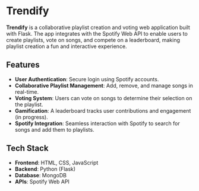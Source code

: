 # Trendify

**Trendify** is a collaborative playlist creation and voting web application built with Flask. The app integrates with the Spotify Web API to enable users to create playlists, vote on songs, and compete on a leaderboard, making playlist creation a fun and interactive experience.

## Features

- **User Authentication**: Secure login using Spotify accounts.
- **Collaborative Playlist Management**: Add, remove, and manage songs in real-time.
- **Voting System**: Users can vote on songs to determine their selection on the playlist.
- **Gamification**: A leaderboard tracks user contributions and engagement (in progress).
- **Spotify Integration**: Seamless interaction with Spotify to search for songs and add them to playlists.

## Tech Stack

- **Frontend**: HTML, CSS, JavaScript
- **Backend**: Python (Flask)
- **Database**: MongoDB
- **APIs**: Spotify Web API